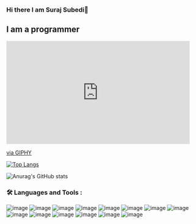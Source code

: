 ### Hi there I am Suraj Subedi👋
## I am a programmer
<iframe src="https://giphy.com/embed/RbDKaczqWovIugyJmW" width="480" height="270" frameBorder="0" class="giphy-embed" allowFullScreen></iframe><p><a href="https://giphy.com/gifs/looneytunesworldofmayhem-world-of-mayhem-looney-tunes-ltwom-RbDKaczqWovIugyJmW">via GIPHY</a></p>

[![Top Langs](https://github-readme-stats.vercel.app/api/top-langs/?username=suraj-subedi)](https://github.com/suraj-subedi/github-readme-stats)

![Anurag's GitHub stats](https://github-readme-stats.vercel.app/api?username=suraj-subedi&show_icons=true&theme=radical)


### :hammer_and_wrench: Languages and Tools :
![image](https://user-images.githubusercontent.com/41540064/191797180-570c4996-ac51-4947-8c59-b20d92e664f5.png)
![image](https://user-images.githubusercontent.com/41540064/191797506-3aa765ef-1290-4f0c-a366-d7aa22fa79b6.png)
![image](https://user-images.githubusercontent.com/41540064/191797610-7ed8dafd-dbfb-43ff-967b-547fffc319e8.png)
![image](https://user-images.githubusercontent.com/41540064/191797651-c1482b23-58e6-4fce-b512-24bb7ee0af93.png)
![image](https://user-images.githubusercontent.com/41540064/191797690-5e87dfe1-e7ea-4ca1-86a9-b3ead893dfd3.png)
![image](https://user-images.githubusercontent.com/41540064/191797737-77bbf7a9-1e0b-47bc-850c-e9434530b56f.png)
![image](https://user-images.githubusercontent.com/41540064/191797785-8d1c6ee2-8ea8-4bfb-9b28-87083d558383.png)
![image](https://user-images.githubusercontent.com/41540064/191797818-73752302-b51a-4972-897e-e0075a05bd69.png)
![image](https://user-images.githubusercontent.com/41540064/191797853-974060c8-c06e-4b85-b65a-dc9ffe1a2db5.png)
![image](https://user-images.githubusercontent.com/41540064/191797896-548e2597-5735-44ad-a374-3ffd48cccf59.png)
![image](https://user-images.githubusercontent.com/41540064/191797946-47aba3c6-8094-4ae0-8742-00bcec99fbf7.png)
![image](https://user-images.githubusercontent.com/41540064/191798002-dfefffe1-0041-41c3-92f5-389f70f4aa85.png)
![image](https://user-images.githubusercontent.com/41540064/191798041-d3b172ed-d69b-49ec-838c-b389d9a6a7af.png)
![image](https://user-images.githubusercontent.com/41540064/191798094-376f8120-c6e9-4e47-ab34-c640e00cba6b.png)
